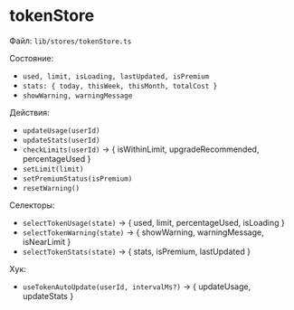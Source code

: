 # tokenStore

Файл: `lib/stores/tokenStore.ts`

Состояние:
- `used, limit, isLoading, lastUpdated, isPremium`
- `stats: { today, thisWeek, thisMonth, totalCost }`
- `showWarning, warningMessage`

Действия:
- `updateUsage(userId)`
- `updateStats(userId)`
- `checkLimits(userId)` → { isWithinLimit, upgradeRecommended, percentageUsed }
- `setLimit(limit)`
- `setPremiumStatus(isPremium)`
- `resetWarning()`

Селекторы:
- `selectTokenUsage(state)` → { used, limit, percentageUsed, isLoading }
- `selectTokenWarning(state)` → { showWarning, warningMessage, isNearLimit }
- `selectTokenStats(state)` → { stats, isPremium, lastUpdated }

Хук:
- `useTokenAutoUpdate(userId, intervalMs?)` → { updateUsage, updateStats }